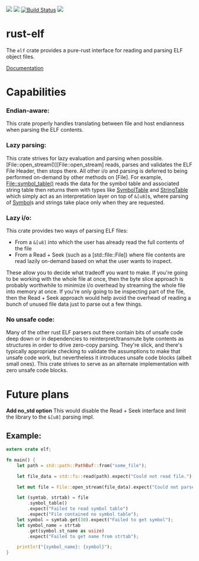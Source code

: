 [![](https://img.shields.io/crates/v/elf.svg)](https://crates.io/crates/elf)
[![](https://img.shields.io/crates/d/elf.svg)](https://crates.io/crates/elf)
[![Build Status](https://github.com/cole14/rust-elf/actions/workflows/rust.yml/badge.svg)](https://github.com/cole14/rust-elf/actions)
[![](https://docs.rs/elf/badge.svg)](https://docs.rs/elf/)

# rust-elf

The `elf` crate provides a pure-rust interface for reading and parsing ELF object files.

[Documentation](https://docs.rs/elf/)

# Capabilities

### Endian-aware:
This crate properly handles translating between file and host endianness
when parsing the ELF contents.

### Lazy parsing:
This crate strives for lazy evaluation and parsing when possible.
[File::open_stream()][File::open_stream] reads, parses and validates the ELF
File Header, then stops there. All other i/o and parsing is deferred to
being performed on-demand by other methods on [File]. For example,
[File::symbol_table()](File::symbol_table) reads the data for the symbol
table and associated string table then returns them with types like
[SymbolTable](symbol::SymbolTable) and
[StringTable](string_table::StringTable) which simply act as an
interpretation layer on top of `&[u8]`s, where parsing of
[Symbol](symbol::Symbol)s and strings take place only when they are
requested.

### Lazy i/o:
This crate provides two ways of parsing ELF files:
* From a `&[u8]` into which the user has already read the full contents of the file
* From a Read + Seek (such as a [std::file::File]) where file contents are read
  lazily on-demand based on what the user wants to inspect.

These allow you to decide what tradeoff you want to make. If you're going to be working
with the whole file at once, then the byte slice approach is probably worthwhile to minimize
i/o overhead by streaming the whole file into memory at once. If you're only going to
be inspecting part of the file, then the Read + Seek approach would help avoid the
overhead of reading a bunch of unused file data just to parse out a few things.

### No unsafe code:
Many of the other rust ELF parsers out there contain bits of unsafe code
deep down or in dependencies to reinterpret/transmute byte contents as
structures in order to drive zero-copy parsing. They're slick, and there's
typically appropriate checking to validate the assumptions to make that
unsafe code work, but nevertheless it introduces unsafe code blocks (albeit
small ones). This crate strives to serve as an alternate implementation with
zero unsafe code blocks.

# Future plans

**Add no_std option** This would disable the Read + Seek interface and limit
the library to the `&[u8]` parsing impl.

## Example:
```rust
extern crate elf;

fn main() {
    let path = std::path::PathBuf::from("some_file");

    let file_data = std::fs::read(path).expect("Could not read file.").as_slice();

    let mut file = File::open_stream(file_data).expect("Could not parse ELF Header");

    let (symtab, strtab) = file
        .symbol_table()
        .expect("Failed to read symbol table")
        .expect("File contained no symbol table");
    let symbol = symtab.get(30).expect("Failed to get symbol");
    let symbol_name = strtab
        .get(symbol.st_name as usize)
        .expect("Failed to get name from strtab");

    println!("{symbol_name}: {symbol}");
}

```
